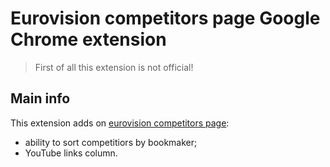 Eurovision competitors page Google Chrome extension
=============================

> First of all this extension is not official!

Main info
---------

This extension adds on [eurovision competitors page](https://euroinvision.com/Eurovision/Odds/eurovisionodds.html):
- ability to sort competitiors by bookmaker;
- YouTube links column.
